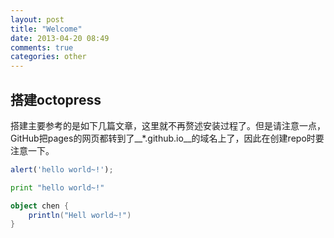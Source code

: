 ```yaml
---
layout: post
title: "Welcome"
date: 2013-04-20 08:49
comments: true
categories: other 
---
```


## 搭建octopress
搭建主要参考的是如下几篇文章，这里就不再赘述安装过程了。但是请注意一点，GitHub把pages的网页都转到了__*.github.io__的域名上了，因此在创建repo时要注意一下。

``` js 测试一下Javascript 
alert('hello world~!');
```

``` python 测试一下Python
print "hello world~!"
```

``` scala 测试一下Scala
object chen {
	println("Hell world~!")
}
```

